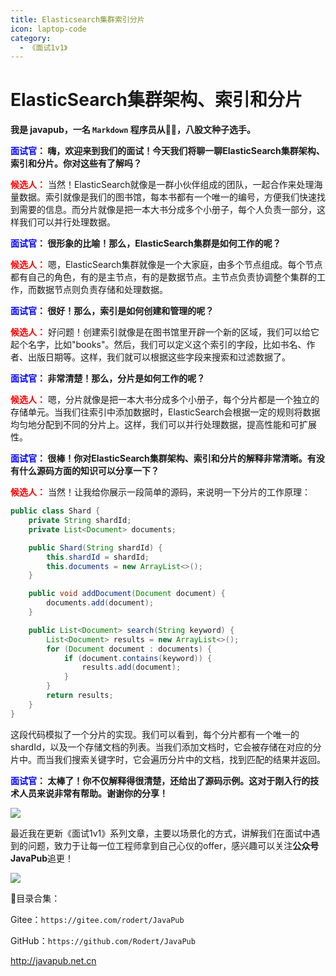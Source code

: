 ```yaml
---
title: Elasticsearch集群索引分片
icon: laptop-code
category:
  - 《面试1v1》
---
```







# ElasticSearch集群架构、索引和分片


**我是 javapub，一名 `Markdown` 程序员从👨‍💻，八股文种子选手。**




**<font color=blue>面试官</font>： 嗨，欢迎来到我们的面试！今天我们将聊一聊ElasticSearch集群架构、索引和分片。你对这些有了解吗？**

**<font color=red>候选人：</font>** 当然！ElasticSearch就像是一群小伙伴组成的团队，一起合作来处理海量数据。索引就像是我们的图书馆，每本书都有一个唯一的编号，方便我们快速找到需要的信息。而分片就像是把一本大书分成多个小册子，每个人负责一部分，这样我们可以并行处理数据。

**<font color=blue>面试官</font>： 很形象的比喻！那么，ElasticSearch集群是如何工作的呢？**

**<font color=red>候选人：</font>** 嗯，ElasticSearch集群就像是一个大家庭，由多个节点组成。每个节点都有自己的角色，有的是主节点，有的是数据节点。主节点负责协调整个集群的工作，而数据节点则负责存储和处理数据。

**<font color=blue>面试官</font>： 很好！那么，索引是如何创建和管理的呢？**

**<font color=red>候选人：</font>** 好问题！创建索引就像是在图书馆里开辟一个新的区域，我们可以给它起个名字，比如"books"。然后，我们可以定义这个索引的字段，比如书名、作者、出版日期等。这样，我们就可以根据这些字段来搜索和过滤数据了。

**<font color=blue>面试官</font>： 非常清楚！那么，分片是如何工作的呢？**

**<font color=red>候选人：</font>** 嗯，分片就像是把一本大书分成多个小册子，每个分片都是一个独立的存储单元。当我们往索引中添加数据时，ElasticSearch会根据一定的规则将数据均匀地分配到不同的分片上。这样，我们可以并行处理数据，提高性能和可扩展性。

**<font color=blue>面试官</font>： 很棒！你对ElasticSearch集群架构、索引和分片的解释非常清晰。有没有什么源码方面的知识可以分享一下？**

**<font color=red>候选人：</font>** 当然！让我给你展示一段简单的源码，来说明一下分片的工作原理：

```java
public class Shard {
    private String shardId;
    private List<Document> documents;

    public Shard(String shardId) {
        this.shardId = shardId;
        this.documents = new ArrayList<>();
    }

    public void addDocument(Document document) {
        documents.add(document);
    }

    public List<Document> search(String keyword) {
        List<Document> results = new ArrayList<>();
        for (Document document : documents) {
            if (document.contains(keyword)) {
                results.add(document);
            }
        }
        return results;
    }
}
```

这段代码模拟了一个分片的实现。我们可以看到，每个分片都有一个唯一的shardId，以及一个存储文档的列表。当我们添加文档时，它会被存储在对应的分片中。而当我们搜索关键字时，它会遍历分片中的文档，找到匹配的结果并返回。

**<font color=blue>面试官</font>： 太棒了！你不仅解释得很清楚，还给出了源码示例。这对于刚入行的技术人员来说非常有帮助。谢谢你的分享！**





![](https://ghproxy.com/https://raw.githubusercontent.com/Rodert/javapub_oss/main/other/47.jpg?raw=true)


最近我在更新《面试1v1》系列文章，主要以场景化的方式，讲解我们在面试中遇到的问题，致力于让每一位工程师拿到自己心仪的offer，感兴趣可以关注**公众号JavaPub**追更！


![](https://javapub-common-oss.oss-cn-beijing.aliyuncs.com/javapub/2024%2F06%2F06%2F20240606-225632.png)


🎁目录合集：

Gitee：`https://gitee.com/rodert/JavaPub`

GitHub：`https://github.com/Rodert/JavaPub`


<http://javapub.net.cn>
